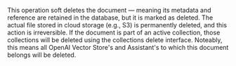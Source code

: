 This operation soft deletes the document — meaning its metadata and reference are retained in the database, but it is marked as deleted. The actual file stored in cloud storage (e.g., S3) is permanently deleted, and this action is irreversible.
If the document is part of an active collection, those collections
will be deleted using the collections delete interface. Noteably, this
means all OpenAI Vector Store's and Assistant's to which this document
belongs will be deleted.
